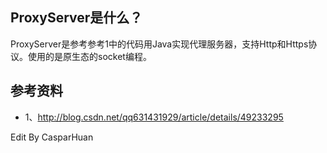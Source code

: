 <html lang="en"><head>
    <meta charset="UTF-8">
    
</head>
<body marginheight="0"><h2>ProxyServer是什么？</h2>
<p>  ProxyServer是参考参考1中的代码用Java实现代理服务器，支持Http和Https协议。使用的是原生态的socket编程。

</p>
<h2>参考资料</h2>
<ul>
<li>1、<a href="http://blog.csdn.net/qq631431929/article/details/49233295">http://blog.csdn.net/qq631431929/article/details/49233295</a></li>
</ul>
<p>Edit By CasparHuan</p>
</body></html>
